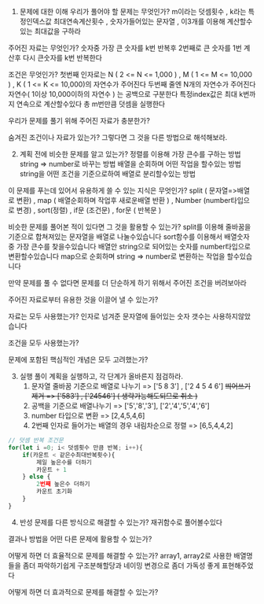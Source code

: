 1. 문제에 대한 이해
우리가 풀어야 할 문제는 무엇인가?
   m이라는 덧셈횟수 , k라는 특정인덱스값 최대연속계산횟수 , 숫자가들어있는 문자열 , 이3개를 이용해 계산할수있는 최대값을 구하라

주어진 자료는 무엇인가?
    숫자중 가장 큰 숫자를 k번 반복후
    2번째로 큰 숫자를 1번 계산후
    다시 큰숫자를 k번 반복한다

조건은 무엇인가?
    첫번째 인자로는 N ( 2 <= N <= 1,000 ) , M ( 1 <= M <= 10,000 ) , K ( 1 <= K <= 10,000)의 자연수가 주어진다
    두번째 줄엔 N개의 자연수가 주어진다 자연수( 1이상 10,000이하의 자연수 ) 는 공백으로 구분한다
    특정index값은 최대 k번까지 연속으로 계산할수있다
    총 m번만큼 덧셈을 실행한다

우리가 문제를 풀기 위해 주어진 자료가 충분한가?

숨겨진 조건이나 자료가 있는가? 그렇다면 그 것을 다른 방법으로 해석해보라.

2. 계획
   전에 비슷한 문제를 알고 있는가?
   정렬를 이용해 가장 큰수를 구하는 방법
   string => number로 바꾸는 방법
   배열을 순회하며 어떤 작업을 할수있는 방법
   string을 어떤 조건을 기준으로하여 배열로 분리할수있는 방법

이 문제를 푸는데 있어서 유용하게 쓸 수 있는 지식은 무엇인가?
    split ( 문자열=>배열로 변환) , map ( 배열순회하며 작업후 새로운배열 반환 ) , Number (number타입으로 변경) , sort(정렬) , if문 (조건문) , for문 ( 반복문 )

비슷한 문제를 풀어본 적이 있다면 그 것을 활용할 수 있는가?
    split를 이용해 줄바꿈을 기준으로 합쳐져있는 문자열을 배열로 나눌수있습니다
    sort함수를 이용해서 배열숫자중 가장 큰수를 찾을수있습니다
    배열안 string으로 되어있는 숫자를 number타입으로 변환할수있습니다
    map으로 순회하며 string => number로 변환하는 작업을 할수있습니다

만약 문제를 풀 수 없다면 문제를 더 단순하게 하기 위해서 주어진 조건을 버려보아라

주어진 자료로부터 유용한 것을 이끌어 낼 수 있는가?

자료는 모두 사용했는가?
    인자로 넘겨준 문자열에 들어있는 숫자 갯수는 사용하지않았습니다

조건을 모두 사용했는가?

문제에 포함된 핵심적인 개념은 모두 고려했는가?

3. 실행
풀이 계획을 실행하고, 각 단계가 올바른지 점검하라. 
   1. 문자열 줄바꿈 기준으로 배열로 나누기 => ['5 8 3'] , ['2 4 5 4 6']
   ~~띄어쓰기제거 => ['583'] , ['24546'] ( 생략가능해도되므로 취소 )~~ 
   2. 공백을 기준으로 배열나누기 => ['5','8','3'], ['2','4','5','4','6'] 
   3. number 타입으로 변환 => [2,4,5,4,6] 
   4. 2번째 인자로 들어가는 배열의 경우 내림차순으로 정렬 => [6,5,4,4,2]

```javascript
// 덧셈 반복 조건문
for(let i =0; i< 덧셈횟수 만큼 반복; i++){
    if(카운트 < 같은수최대반복횟수){
        제일 높은수를 더하기
        카운트 + 1
    } else {
        2번째 높은수 더하기
        카운트 초기화
    }
}
```

4. 반성
문제를 다른 방식으로 해결할 수 있는가?
    재귀함수로 풀어볼수있다

결과나 방법을 어떤 다른 문제에 활용할 수 있는가?

어떻게 하면 더 효율적으로 문제를 해결할 수 있는가?
    array1, array2로 사용한 배열명들을 좀더 파악하기쉽게 구조분해할당과 네이밍 변경으로 좀더 가독성 좋게 표현해주었다

어떻게 하면 더 효과적으로 문제를 해결할 수 있는가?
